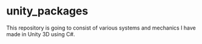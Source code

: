 # unity_packages
This repository is going to consist of various systems and mechanics I have made in Unity 3D using C#.
